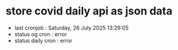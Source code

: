 # store covid daily api as json data

- last cronjob : Saturday, 26 July 2025 13:29:05
- status og cron : error
- status daily cron : error
      
      